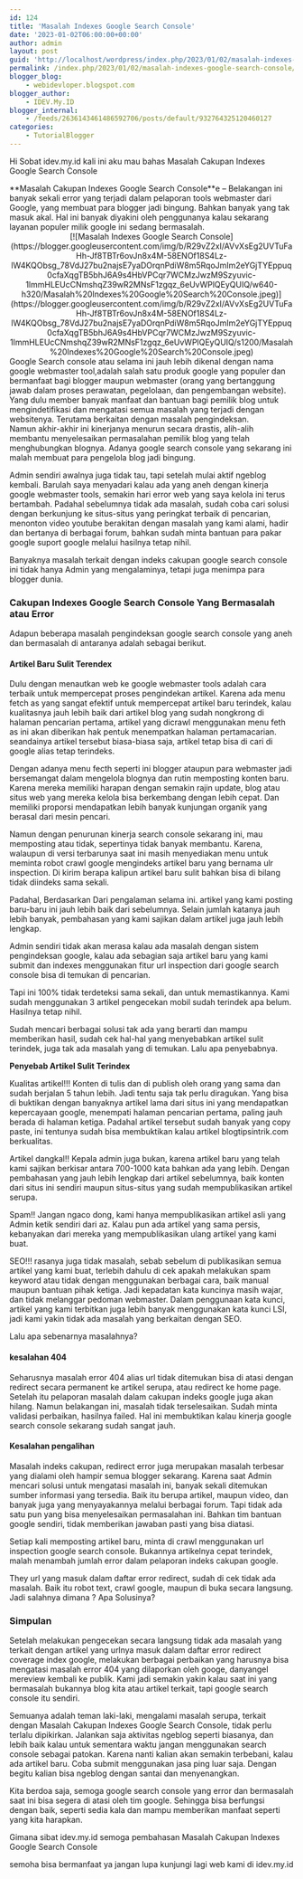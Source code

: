 ```yaml
---
id: 124
title: 'Masalah Indexes Google Search Console'
date: '2023-01-02T06:00:00+00:00'
author: admin
layout: post
guid: 'http://localhost/wordpress/index.php/2023/01/02/masalah-indexes-google-search-console/'
permalink: /index.php/2023/01/02/masalah-indexes-google-search-console/
blogger_blog:
    - webidevloper.blogspot.com
blogger_author:
    - IDEV.My.ID
blogger_internal:
    - /feeds/2636143461486592706/posts/default/932764325120460127
categories:
    - TutorialBlogger
---
```


Hi Sobat idev.my.id kali ini aku mau bahas Masalah Cakupan Indexes Google Search Console

<div>**Masalah Cakupan Indexes Google Search Console**e – Belakangan ini banyak sekali error yang terjadi dalam pelaporan tools webmaster dari Google, yang membuat para blogger jadi bingung. Bahkan banyak yang tak masuk akal. Hal ini banyak diyakini oleh penggunanya kalau sekarang layanan populer milik google ini sedang bermasalah.

<div><div> </div></div><div style="clear: both; text-align: center;">[![Masalah Indexes Google Search Console](https://blogger.googleusercontent.com/img/b/R29vZ2xl/AVvXsEg2UVTuFaHh-Jf8TBTr6ovJn8x4M-58ENOf18S4Lz-lW4KQObsg_78VdJ27bu2najsE7yaDOrqnPdiW8m5RqoJmIm2eYGjTYEppuq0cfaXqgTB5bhJ6A9s4HbVPCqr7WCMzJwzM9Szyuvic-1lmmHLEUcCNmshqZ39wR2MNsF1zgqz_6eUvWPlQEyQUIQ/w640-h320/Masalah%20Indexes%20Google%20Search%20Console.jpeg)](https://blogger.googleusercontent.com/img/b/R29vZ2xl/AVvXsEg2UVTuFaHh-Jf8TBTr6ovJn8x4M-58ENOf18S4Lz-lW4KQObsg_78VdJ27bu2najsE7yaDOrqnPdiW8m5RqoJmIm2eYGjTYEppuq0cfaXqgTB5bhJ6A9s4HbVPCqr7WCMzJwzM9Szyuvic-1lmmHLEUcCNmshqZ39wR2MNsF1zgqz_6eUvWPlQEyQUIQ/s1200/Masalah%20Indexes%20Google%20Search%20Console.jpeg)</div>Google Search console atau selama ini jauh lebih dikenal dengan nama google webmaster tool,adalah salah satu produk google yang populer dan bermanfaat bagi blogger maupun webmaster (orang yang bertanggung jawab dalam proses perawatan, pegelolaan, dan pengembangan website). Yang dulu member banyak manfaat dan bantuan bagi pemilik blog untuk mengindetifikasi dan mengatasi semua masalah yang terjadi dengan websitenya. Terutama berkaitan dengan masalah pengindeksan.

<div style="clear: both; text-align: center;"></div>Namun akhir-akhir ini kinerjanya menurun secara drastis, alih-alih membantu menyelesaikan permasalahan pemilik blog yang telah menghubungkan blognya. Adanya google search console yang sekarang ini malah membuat para pengelola blog jadi bingung.

Admin sendiri awalnya juga tidak tau, tapi setelah mulai aktif ngeblog kembali. Barulah saya menyadari kalau ada yang aneh dengan kinerja google webmaster tools, semakin hari error web yang saya kelola ini terus bertambah. Padahal sebelumnya tidak ada masalah, sudah coba cari solusi dengan berkunjung ke situs-situs yang peringkat terbaik di pencarian, menonton video youtube berakitan dengan masalah yang kami alami, hadir dan bertanya di berbagai forum, bahkan sudah minta bantuan para pakar google suport google melalui hasilnya tetap nihil.

Banyaknya masalah terkait dengan indeks cakupan google search console ini tidak hanya Admin yang mengalaminya, tetapi juga menimpa para blogger dunia.

### Cakupan Indexes Google Search Console Yang Bermasalah atau Error

Adapun beberapa masalah pengindeksan google search console yang aneh dan bermasalah di antaranya adalah sebagai berikut.

#### Artikel Baru Sulit Terendex

Dulu dengan menautkan web ke google webmaster tools adalah cara terbaik untuk mempercepat proses pengindekan artikel. Karena ada menu fetch as yang sangat efektif untuk mempercepat artikel baru terindek, kalau kualitasnya jauh lebih baik dari artikel blog yang sudah nongkrong di halaman pencarian pertama, artikel yang dicrawl menggunakan menu feth as ini akan diberikan hak pentuk menempatkan halaman pertamacarian. seandainya artikel tersebut biasa-biasa saja, artikel tetap bisa di cari di google alias tetap terindeks.

Dengan adanya menu fecth seperti ini blogger ataupun para webmaster jadi bersemangat dalam mengelola blognya dan rutin memposting konten baru. Karena mereka memiliki harapan dengan semakin rajin update, blog atau situs web yang mereka kelola bisa berkembang dengan lebih cepat. Dan memiliki proporsi mendapatkan lebih banyak kunjungan organik yang berasal dari mesin pencari.

Namun dengan penurunan kinerja search console sekarang ini, mau memposting atau tidak, sepertinya tidak banyak membantu. Karena, walaupun di versi terbarunya saat ini masih menyediakan menu untuk meminta robot crawl google mengindeks artikel baru yang bernama ulr inspection. Di kirim berapa kalipun artikel baru sulit bahkan bisa di bilang tidak diindeks sama sekali.

Padahal, Berdasarkan Dari pengalaman selama ini. artikel yang kami posting baru-baru ini jauh lebih baik dari sebelumnya. Selain jumlah katanya jauh lebih banyak, pembahasan yang kami sajikan dalam artikel juga jauh lebih lengkap.

Admin sendiri tidak akan merasa kalau ada masalah dengan sistem pengindeksan google, kalau ada sebagian saja artikel baru yang kami submit dan indexes menggunakan fitur url inspection dari google search console bisa di temukan di pencarian.

Tapi ini 100% tidak terdeteksi sama sekali, dan untuk memastikannya. Kami sudah menggunakan 3 artikel pengecekan mobil sudah terindek apa belum. Hasilnya tetap nihil.

Sudah mencari berbagai solusi tak ada yang berarti dan mampu memberikan hasil, sudah cek hal-hal yang menyebabkan artikel sulit terindek, juga tak ada masalah yang di temukan. Lalu apa penyebabnya.

**Penyebab Artikel Sulit Terindex**

Kualitas artikel!!! Konten di tulis dan di publish oleh orang yang sama dan sudah berjalan 5 tahun lebih. Jadi tentu saja tak perlu diragukan. Yang bisa di buktikan dengan banyaknya artikel lama dari situs ini yang mendapatkan kepercayaan google, menempati halaman pencarian pertama, paling jauh berada di halaman ketiga. Padahal artikel tersebut sudah banyak yang copy paste, ini tentunya sudah bisa membuktikan kalau artikel blogtipsintrik.com berkualitas.

Artikel dangkal!! Kepala admin juga bukan, karena artikel baru yang telah kami sajikan berkisar antara 700-1000 kata bahkan ada yang lebih. Dengan pembahasan yang jauh lebih lengkap dari artikel sebelumnya, baik konten dari situs ini sendiri maupun situs-situs yang sudah mempublikasikan artikel serupa.

Spam!! Jangan ngaco dong, kami hanya mempublikasikan artikel asli yang Admin ketik sendiri dari az. Kalau pun ada artikel yang sama persis, kebanyakan dari mereka yang mempublikasikan ulang artikel yang kami buat.

SEO!!! rasanya juga tidak masalah, sebab sebelum di publikasikan semua artikel yang kami buat, terlebih dahulu di cek apakah melakukan spam keyword atau tidak dengan menggunakan berbagai cara, baik manual maupun bantuan pihak ketiga. Jadi kepadatan kata kuncinya masih wajar, dan tidak melanggar pedoman webmaster. Dalam penggunaan kata kunci, artikel yang kami terbitkan juga lebih banyak menggunakan kata kunci LSI, jadi kami yakin tidak ada masalah yang berkaitan dengan SEO.

Lalu apa sebenarnya masalahnya?

#### kesalahan 404

Seharusnya masalah error 404 alias url tidak ditemukan bisa di atasi dengan redirect secara permanent ke artikel serupa, atau redirect ke home page. Setelah itu pelaporan masalah dalam cakupan indeks google juga akan hilang. Namun belakangan ini, masalah tidak terselesaikan. Sudah minta validasi perbaikan, hasilnya failed. Hal ini membuktikan kalau kinerja google search console sekarang sudah sangat jauh.

#### Kesalahan pengalihan

Masalah indeks cakupan, redirect error juga merupakan masalah terbesar yang dialami oleh hampir semua blogger sekarang. Karena saat Admin mencari solusi untuk mengatasi masalah ini, banyak sekali ditemukan sumber informasi yang tersedia. Baik itu berupa artikel, maupun video, dan banyak juga yang menyayakannya melalui berbagai forum. Tapi tidak ada satu pun yang bisa menyelesaikan permasalahan ini. Bahkan tim bantuan google sendiri, tidak memberikan jawaban pasti yang bisa diatasi.

Setiap kali memposting artikel baru, minta di crawl menggunakan url inspection google search console. Bukannya artikelnya cepat terindek, malah menambah jumlah error dalam pelaporan indeks cakupan google.

They url yang masuk dalam daftar error redirect, sudah di cek tidak ada masalah. Baik itu robot text, crawl google, maupun di buka secara langsung. Jadi salahnya dimana ? Apa Solusinya?

### Simpulan

Setelah melakukan pengecekan secara langsung tidak ada masalah yang terkait dengan artikel yang urlnya masuk dalam daftar error redirect coverage index google, melakukan berbagai perbaikan yang harusnya bisa mengatasi masalah error 404 yang dilaporkan oleh googe, danyangel mereview kembali ke publik. Kami jadi semakin yakin kalau saat ini yang bermasalah bukannya blog kita atau artikel terkait, tapi google search console itu sendiri.

Semuanya adalah teman laki-laki, mengalami masalah serupa, terkait dengan Masalah Cakupan Indexes Google Search Console, tidak perlu terlalu dipikirkan. Jalankan saja aktivitas ngeblog seperti biasanya, dan lebih baik kalau untuk sementara waktu jangan menggunakan search console sebagai patokan. Karena nanti kalian akan semakin terbebani, kalau ada artikel baru. Coba submit menggunakan jasa ping luar saja. Dengan begitu kalian bisa ngeblog dengan santai dan menyenangkan.

Kita berdoa saja, semoga google search console yang error dan bermasalah saat ini bisa segera di atasi oleh tim google. Sehingga bisa berfungsi dengan baik, seperti sedia kala dan mampu memberikan manfaat seperti yang kita harapkan.

</div>Gimana sibat idev.my.id semoga pembahasan Masalah Cakupan Indexes Google Search Console

semoha bisa bermanfaat ya jangan lupa kunjungi lagi web kami di idev.my.id